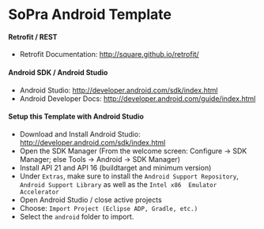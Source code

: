 # SoPra Android Template
#### Retrofit / REST

* Retrofit Documentation: http://square.github.io/retrofit/

#### Android SDK / Android Studio

* Android Studio: http://developer.android.com/sdk/index.html
* Android Developer Docs: http://developer.android.com/guide/index.html

#### Setup this Template with Android Studio

* Download and Install Android Studio: http://developer.android.com/sdk/index.html
* Open the SDK Manager (From the welcome screen: Configure -> SDK Manager; else Tools -> Android -> SDK Manager)
* Install API 21 and API 16 (buildtarget and minimum version)
* Under `Extras`, make sure to install the `Android Support Repository`, `Android Support Library` as well as the `Intel x86  Emulator Accelerator`
* Open Android Studio / close active projects
* Choose: `Import Project (Eclipse ADP, Gradle, etc.)`
* Select the `android` folder to import.